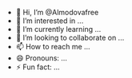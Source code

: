 - 👋 Hi, I’m @Almodovafree
- 👀 I’m interested in ...
- 🌱 I’m currently learning ...
- 💞️ I’m looking to collaborate on ...
- 📫 How to reach me ...
- 😄 Pronouns: ...
- ⚡ Fun fact: ...

<!---
Almodovafree/Almodovafree is a ✨ special ✨ repository because its `README.md` (this file) appears on your GitHub profile.
You can click the Preview link to take a look at your changes.
--->
